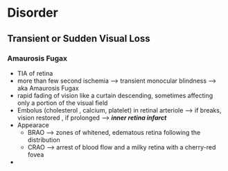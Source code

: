 # Disorder 
## Transient or Sudden Visual Loss 
### Amaurosis Fugax 
- TIA of retina 
- more than few second ischemia --> transient monocular blindness --> aka Amaurosis Fugax 
- rapid fading of vision like a curtain descending, sometimes affecting only a portion of the visual field 
- Embolus (cholesterol , calcium, platelet) in retinal arteriole --> if breaks, vision restored , if prolonged --> ***inner retina infarct***
- Appearace 
	- BRAO --> zones of whitened, edematous retina following the distribution 
	- CRAO --> arrest of blood flow and a milky retina with a cherry-red fovea 
- 